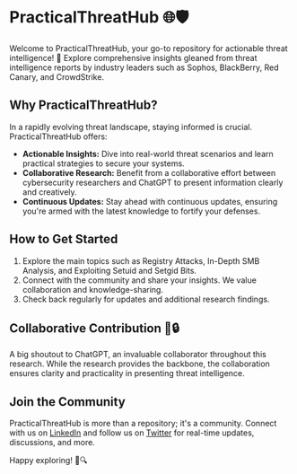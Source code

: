 # PracticalThreatHub 🌐🛡️

Welcome to PracticalThreatHub, your go-to repository for actionable threat intelligence! 🚀 Explore comprehensive insights gleaned from threat intelligence reports by industry leaders such as Sophos, BlackBerry, Red Canary, and CrowdStrike.

## Why PracticalThreatHub?

In a rapidly evolving threat landscape, staying informed is crucial. PracticalThreatHub offers:

- **Actionable Insights:** Dive into real-world threat scenarios and learn practical strategies to secure your systems.
- **Collaborative Research:** Benefit from a collaborative effort between cybersecurity researchers and ChatGPT to present information clearly and creatively.
- **Continuous Updates:** Stay ahead with continuous updates, ensuring you're armed with the latest knowledge to fortify your defenses.

## How to Get Started

1. Explore the main topics such as Registry Attacks, In-Depth SMB Analysis, and Exploiting Setuid and Setgid Bits.
2. Connect with the community and share your insights. We value collaboration and knowledge-sharing.
3. Check back regularly for updates and additional research findings.

## Collaborative Contribution 🤝🔒

A big shoutout to ChatGPT, an invaluable collaborator throughout this research. While the research provides the backbone, the collaboration ensures clarity and practicality in presenting threat intelligence.

## Join the Community

PracticalThreatHub is more than a repository; it's a community. Connect with us on [LinkedIn](https://www.linkedin.com/in/k-madhura-nadh) and follow us on [Twitter](https://twitter.com/mccleod1290) for real-time updates, discussions, and more.

Happy exploring! 🚀🔍
